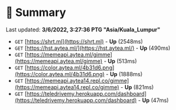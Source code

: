 # 📖 Summary
Last updated: **3/6/2022, 3:27:36 PTG "Asia/Kuala_Lumpur"**

- `GET` [https://shrt.ml](https://shrt.ml) - **Up** (2548ms)
- `GET` [https://hst.aytea.ml/](https://hst.aytea.ml/) - **Up** (490ms)
- `GET` [https://memeapi.aytea.ml/gimme](https://memeapi.aytea.ml/gimme) - **Up** (513ms)
- `GET` [https://color.aytea.ml/4b31d6.png](https://color.aytea.ml/4b31d6.png) - **Up** (1888ms)
- `GET` [https://memeapi.aytea14.repl.co/gimme](https://memeapi.aytea14.repl.co/gimme) - **Up** (821ms)
- `GET` [https://teledrivemy.herokuapp.com/dashboard](https://teledrivemy.herokuapp.com/dashboard) - **Up** (47ms)
